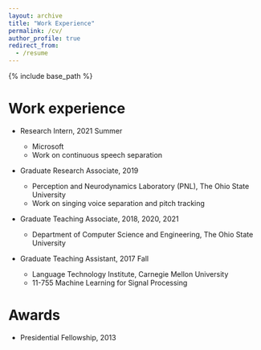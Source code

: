 ```yaml
---
layout: archive
title: "Work Experience"
permalink: /cv/
author_profile: true
redirect_from:
  - /resume
---
```


{% include base_path %}


Work experience
======
* Research Intern, 2021 Summer
  * Microsoft
  * Work on continuous speech separation

* Graduate Research Associate, 2019
  * Perception and Neurodynamics Laboratory (PNL), The Ohio State University
  * Work on singing voice separation and pitch tracking

* Graduate Teaching Associate, 2018, 2020, 2021
  * Department of Computer Science and Engineering, The Ohio State University

* Graduate Teaching Assistant, 2017 Fall
  * Language Technology Institute, Carnegie Mellon University
  * 11-755 Machine Learning for Signal Processing


Awards
======
* Presidential Fellowship, 2013
